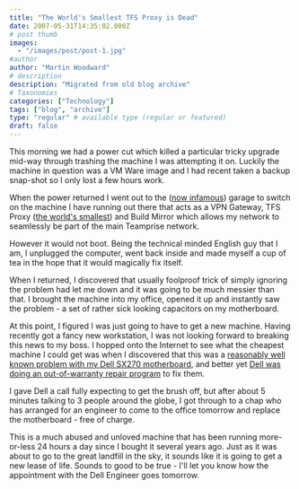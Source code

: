 ```yaml
---
title: "The World's Smallest TFS Proxy is Dead"
date: 2007-05-31T14:35:02.000Z
# post thumb
images:
  - "/images/post/post-1.jpg"
#author
author: "Martin Woodward"
# description
description: "Migrated from old blog archive"
# Taxonomies
categories: ["Technology"]
tags: ["blog", "archive"]
type: "regular" # available type (regular or featured)
draft: false
---
```


This morning we had a power cut which killed a particular tricky upgrade mid-way through trashing the machine I was attempting it on.  Luckily the machine in question was a VM Ware image and I had recent taken a backup snap-shot so I only lost a few hours work. 

When the power returned I went out to the ([now infamous](http://www.woodwardweb.com/personal/000347.html)) garage to switch on the machine I have running out there that acts as a VPN Gateway, TFS Proxy ([the world's smallest](http://www.woodwardweb.com/vsts/000273.html)) and Build Mirror which allows my network to seamlessly be part of the main Teamprise network.   

However it would not boot.  Being the technical minded English guy that I am, I unplugged the computer, went back inside and made myself a cup of tea in the hope that it would magically fix itself. 

When I returned, I discovered that usually foolproof trick of simply ignoring the problem had let me down and it was going to be much messier than that.  I brought the machine into my office, opened it up and instantly saw the problem - a set of rather sick looking capacitors on my motherboard. 

At this point, I figured I was just going to have to get a new machine.  Having recently got a fancy new workstation, I was not looking forward to breaking this news to my boss.  I hopped onto the Internet to see what the cheapest machine I could get was when I discovered that this was a [reasonably well known problem with my Dell SX270 motherboard](http://news.com.com/PCs+plagued+by+bad+capacitors/2100-1041_3-5942647.html?tag=item), and better yet [Dell was doing an out-of-warranty repair program](http://warrantypartsdirect.dell.com/us/program/T1910000.ASP) to fix them. 

I gave Dell a call fully expecting to get the brush off, but after about 5 minutes talking to 3 people around the globe, I got through to a chap who has arranged for an engineer to come to the office tomorrow and replace the motherboard - free of charge. 

This is a much abused and unloved machine that has been running more-or-less 24 hours a day since I bought it several years ago. Just as it was about to go to the great landfill in the sky, it sounds like it is going to get a new lease of life.  Sounds to good to be true - I'll let you know how the appointment with the Dell Engineer goes tomorrow.